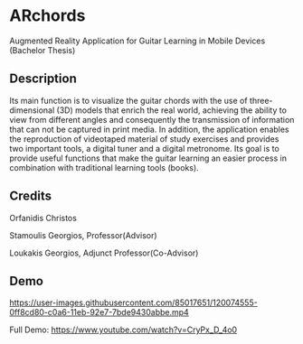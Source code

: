 # ARchords
Augmented Reality Application for Guitar Learning in Mobile Devices (Bachelor Thesis)

## Description
Its main function is to visualize the guitar chords with the use of three-dimensional (3D) 
models that enrich the real world, achieving the ability to view from different angles 
and consequently the transmission of information that can not be captured in print 
media. In addition, the application enables the reproduction of videotaped material of 
study exercises and provides two important tools, a digital tuner and a digital 
metronome. Its goal is to provide useful functions that make the guitar learning an 
easier process in combination with traditional learning tools (books).

## Credits
Orfanidis Christos

Stamoulis Georgios, Professor(Advisor)

Loukakis Georgios, Adjunct Professor(Co-Advisor)

## Demo
https://user-images.githubusercontent.com/85017651/120074555-0ff8cd80-c0a6-11eb-92e7-7bde9430abbe.mp4

Full Demo: https://www.youtube.com/watch?v=CryPx_D_4o0
